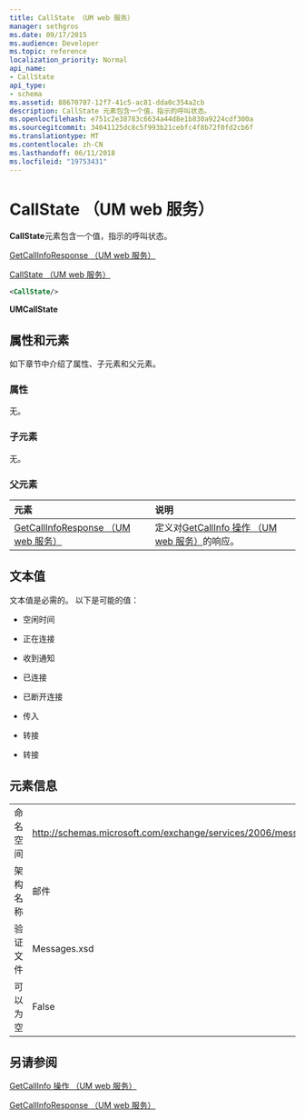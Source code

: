 ```yaml
---
title: CallState （UM web 服务）
manager: sethgros
ms.date: 09/17/2015
ms.audience: Developer
ms.topic: reference
localization_priority: Normal
api_name:
- CallState
api_type:
- schema
ms.assetid: 88670707-12f7-41c5-ac81-dda0c354a2cb
description: CallState 元素包含一个值，指示的呼叫状态。
ms.openlocfilehash: e751c2e38783c6634a44d8e1b830a9224cdf300a
ms.sourcegitcommit: 34041125dc8c5f993b21cebfc4f8b72f0fd2cb6f
ms.translationtype: MT
ms.contentlocale: zh-CN
ms.lasthandoff: 06/11/2018
ms.locfileid: "19753431"
---
```

# <a name="callstate-um-web-service"></a>CallState （UM web 服务）

**CallState**元素包含一个值，指示的呼叫状态。 
  
[GetCallInfoResponse （UM web 服务）](getcallinforesponse-um-web-service.md)
  
[CallState （UM web 服务）](callstate-um-web-service.md)
  
```xml
<CallState/>
```

 **UMCallState**
## <a name="attributes-and-elements"></a>属性和元素

如下章节中介绍了属性、子元素和父元素。
  
### <a name="attributes"></a>属性

无。
  
### <a name="child-elements"></a>子元素

无。
  
### <a name="parent-elements"></a>父元素

|**元素**|**说明**|
|:-----|:-----|
|[GetCallInfoResponse （UM web 服务）](getcallinforesponse-um-web-service.md) <br/> |定义对[GetCallInfo 操作 （UM web 服务）](getcallinfo-operation-um-web-service.md)的响应。  <br/> |
   
## <a name="text-value"></a>文本值

文本值是必需的。 以下是可能的值：
  
- 空闲时间
    
- 正在连接
    
- 收到通知
    
- 已连接
    
- 已断开连接
    
- 传入
    
- 转接
    
- 转接
    
## <a name="element-information"></a>元素信息

|||
|:-----|:-----|
|命名空间  <br/> |http://schemas.microsoft.com/exchange/services/2006/message  <br/> |
|架构名称  <br/> |邮件  <br/> |
|验证文件  <br/> |Messages.xsd  <br/> |
|可以为空  <br/> |False  <br/> |
   
## <a name="see-also"></a>另请参阅



[GetCallInfo 操作 （UM web 服务）](getcallinfo-operation-um-web-service.md)
  
[GetCallInfoResponse （UM web 服务）](getcallinforesponse-um-web-service.md)

